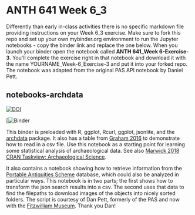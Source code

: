 # ANTH 641 Week 6_3

Differently than early in-class activities there is no specific markdown file providing instructions on your Week 6_3 exercise. Make sure to fork this repo and set up your own mybinder.org environment to run the Jupyter notebooks - copy the binder link and replace the one below. When you launch your binder open the notebook called __ANTH 641_Week 6-Exercise-3__. You'll complete the exercise right in that notebook and download it with the name YOURNAME_Week-6_Exercise-3 and put it into your forked repo. The notebook was adapted from the original PAS API notebook by Daniel Pett. 

## notebooks-archdata

[![DOI](https://zenodo.org/badge/134444997.svg)](https://zenodo.org/badge/latestdoi/134444997)

[![Binder](https://mybinder.org/v2/gh/kgarstki/notebooks-archdata/2987c5914d4c38193de432799ffff50e1bbd40f4)

This binder is preloaded with R, ggplot, Rcurl, ggplot, jsonlite, and the [archdata](https://cran.rstudio.com/web/packages/archdata/archdata.pdf) package. It also has a table from [Graham 2016](https://hcommons.org/deposits/item/hc:18909/) to demonstrate how to read in a csv file. Use this notebook as a starting point for learning some statistical analysis of archaeological data. See also [Marwick 2018 CRAN Taskview: Archaeological Science](https://github.com/benmarwick/ctv-archaeology/).

It also contains a notebook showing how to retrieve information from the [Portable Antiquities Scheme](http://finds.org.uk) database, which could also be analyzed in particular ways. This notebook is in two parts; the first shows how to transform the json search results into a csv. The second uses that data to find the filepaths to download images of the objects into nicely sorted folders. The script is courtesy of Dan Pett, formerly of the PAS and now with the [Fitzwilliam Museum](fitzmuseum.cam.ac.uk). Thank you Dan!
